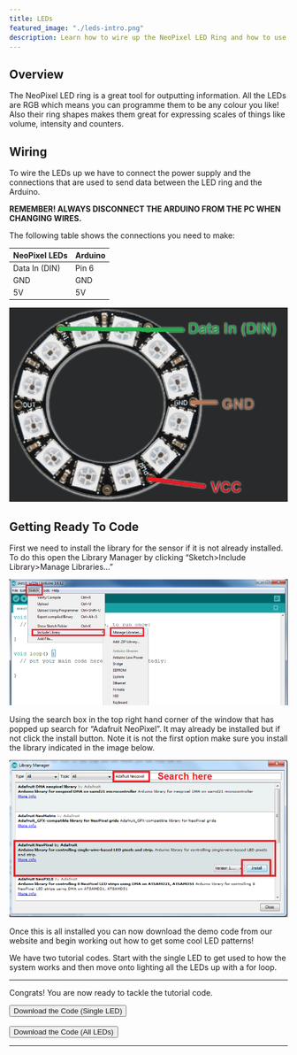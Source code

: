 ```yaml
---
title: LEDs
featured_image: "./leds-intro.png"
description: Learn how to wire up the NeoPixel LED Ring and how to use it with Arduino.
---
```

## Overview
The NeoPixel LED ring is a great tool for outputting information. All the LEDs are RGB which means you can programme them to be any colour you like! Also their ring shapes makes them great for expressing scales of things like volume, intensity and counters. 


## Wiring
To wire the LEDs up we have to connect the power supply and the connections that are used to send data between the LED ring and the Arduino. 

**REMEMBER! ALWAYS DISCONNECT THE ARDUINO FROM THE PC WHEN CHANGING WIRES.**

The following table shows the connections you need to make:

| NeoPixel LEDs | Arduino |
| ------------- | ------- |
| Data In (DIN) | Pin 6   |
| GND           | GND     |
| 5V            | 5V      |

![NeoPixel LEDs Connections](./images/neopixel-connections.png)

## Getting Ready To Code

First we need to install the library for the sensor if it is not already installed. To do this open the Library Manager by clicking “Sketch>Include Library>Manage Libraries…”

![Arduino Program](./images/screen-1.png)

Using the search box in the top right hand corner of the window that has popped up search for “Adafruit NeoPixel”. It may already be installed but if not click the install button. Note it is not the first option make sure you install the library indicated in the image below. 

![Arduino Library Manager](./images/screen-2.png)

Once this is all installed you can now download the demo code from our website and begin working out how to get some cool LED patterns! 

We have two tutorial codes. Start with the single LED to get used to how the system works and then move onto lighting all the LEDs up with a for loop.


***

Congrats! You are now ready to tackle the tutorial code.

<button class="mdc-button mdc-button--raised">
  <a href="./code/singleLEDTutorial.ino" class="mdc-button__label" style="text-decoration: none;" download>Download the Code (Single LED)</a>
</button> 
<br/>
<br/>
<button class="mdc-button mdc-button--raised">
  <a href="./code/allLEDsTutorial.ino" class="mdc-button__label" style="text-decoration: none;" download>Download the Code (All LEDs)</a>
</button>

***